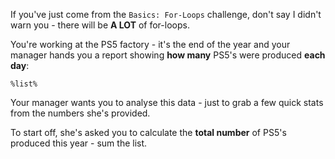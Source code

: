 If you've just come from the `Basics: For-Loops` challenge, don't say I didn't warn you - there will be **A LOT** of for-loops.

You're working at the PS5 factory - it's the end of the year and your manager hands you a report showing **how many** PS5's were produced **each day**:

```python+copy
%list%
```

Your manager wants you to analyse this data - just to grab a few quick stats from the numbers she's provided.

To start off, she's asked you to calculate the **total number** of PS5's produced this year - sum the list.
